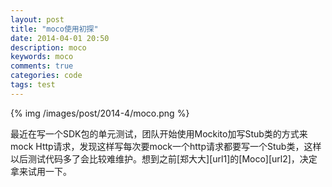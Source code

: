 ```yaml
---
layout: post
title: "moco使用初探"
date: 2014-04-01 20:50
description: moco
keywords: moco
comments: true
categories: code
tags: test
---
```


{% img /images/post/2014-4/moco.png %}  

最近在写一个SDK包的单元测试，团队开始使用Mockito加写Stub类的方式来mock Http请求，发现这样写每次要mock一个http请求都要写一个Stub类，这样以后测试代码多了会比较难维护。想到之前[郑大大][url1]的[Moco][url2]，决定拿来试用一下。  
<!--more-->  
